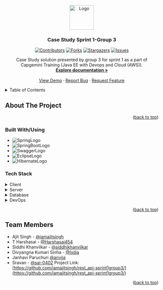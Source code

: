 <a name="readme-top"></a>


<!-- PROJECT LOGO -->
<br />
<div align="center">
  <a href="https://github.com/iamajitsingh/rest_api-sprint1group3">
    <img src="https://github.com/othneildrew/Best-README-Template/blob/master/images/logo.png" alt="Logo" width="80" height="80">
  </a>

<h3 align="center">Case Study Sprint 1-Group 3</h3>

[![Contributors][contributors-shield]][contributors-url]
[![Forks][forks-shield]][forks-url]
[![Stargazers][stars-shield]][stars-url]
[![Issues][issues-shield]][issues-url]
  
  <p align="center">
    Case Study solution presented by group 3 for sprint 1 as a part of Capgemini Training (Java EE with Devops and Cloud (AWS)).
    <br />
    <a href="https://github.com/iamajitsingh/rest_api-sprint1group3"><strong>Explore documentation »</strong></a>
    <br />
    <br />
    <a href="https://github.com/github_username/rest_api-sprint1group3">View Demo</a>
    ·
    <a href="https://github.com/iamajitsingh/rest_api-sprint1group3/issues">Report Bug</a>
    ·
    <a href="https://github.com/github_username/rest_api-sprint1group3/issues">Request Feature</a>
  </p>
</div>



<!-- TABLE OF CONTENTS -->
<details>
  <summary>Table of Contents</summary>
  <ol>
    <li>
      <a href="#about-the-project">About The Project</a>
      <ul>
        <li><a href="#built-with">Built With/Using</a></li>
        <li><a href="#tech-stack"> Tech Stack</a></li>
      </ul>
    </li>
    <li><a href="#contributing">Team Members</a></li>
  </ol>
</details>



<!-- ABOUT THE PROJECT -->
## About The Project

<p align="right">(<a href="#readme-top">back to top</a>)</p>



### Built With/Using

* ![SpringLogo](https://img.shields.io/badge/Spring-6DB33F?style=for-the-badge&logo=spring&logoColor=white "Spring Framework")
* ![SpringBootLogo](https://img.shields.io/badge/Spring_Boot-F2F4F9?style=for-the-badge&logo=spring-boot "SpringBoot Application")
* ![SwaggerLogo](https://img.shields.io/badge/Swagger-85EA2D?style=for-the-badge&logo=Swagger&logoColor=white "Swagger")
* ![EclipseLogo](https://img.shields.io/badge/Eclipse-2C2255?style=for-the-badge&logo=eclipse&logoColor=white "Eclipse IDE")
* ![HibernateLogo](https://img.shields.io/badge/Hibernate-59666C?style=for-the-badge&logo=Hibernate&logoColor=white "Hibernate ORM")

<!-- TechStack -->
### Tech Stack

<details>
  <summary>Client</summary>
  <ul>
  </ul>
</details>

<details>
  <summary>Server</summary>
  <ul>
  </ul>
</details>

<details>
<summary>Database</summary>
  <ul>
    <li><a href="https://www.postgresql.org/">PostgreSQL</a></li>
  </ul>
</details>

<details>
<summary>DevOps</summary>
  <ul>
    <li><a href="https://www.jenkins.io/">Jenkins</a></li>
  </ul>
</details>

<p align="right">(<a href="#readme-top">back to top</a>)</p>


<!-- Team Members -->
## Team Members

* Ajit Singh - [@iamajitsingh](https://github.com/iamajitsingh)
* T Harshasai -  [@Harshasai454](https://github.com/Harshasai454)
* Siddhi Khanvilkar - [@siddhikhanvilkar](https://github.com/siddhikhanvilkar)
* Divyangna Kumari Sinha - [@Ixdia](https://github.com/Ixdia)
* Janhavi Paruchuri [@anvija](https://github.com/anvija)
* Sravan - [@sai-0402](https://github.como/sai-0402)
Project Link: [https://github.com/iamajitsingh/rest_api-sprint1group3/](https://github.com/iamajitsingh/rest_api-sprint1group3/)

<p align="right">(<a href="#readme-top">back to top</a>)</p>



<!-- MARKDOWN LINKS & IMAGES -->
<!-- https://www.markdownguide.org/basic-syntax/#reference-style-links -->
[contributors-shield]: https://img.shields.io/github/contributors/iamajitsingh/rest_api-sprint1group3.svg?style=for-the-badge
[contributors-url]: https://github.com/iamajitsingh/rest_api-sprint1group3
[forks-shield]: https://img.shields.io/github/forks/iamajitsingh/rest_api-sprint1group3.svg?style=for-the-badge
[forks-url]: https://github.com/iamajitsingh/rest_api-sprint1group3
[stars-shield]: https://img.shields.io/github/stars/iamajitsingh/rest_api-sprint1group3.svg?style=for-the-badge
[stars-url]: https://github.com/iamajitsingh/rest_api-sprint1group3
[issues-shield]: https://img.shields.io/github/issues/iamajitsingh/rest_api-sprint1group3.svg?style=for-the-badge
[issues-url]: https://github.com/iamajitsingh/rest_api-sprint1group3
